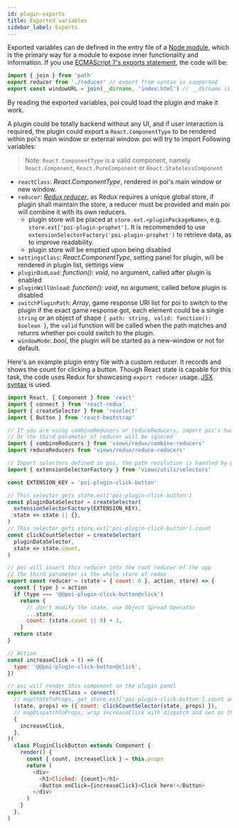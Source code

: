 ```yaml
---
id: plugin-exports
title: Exported variables
sidebar_label: Exports
---
```


Exported variables can de defined in the entry file of a [Node module](https://nodejs.org/api/modules.html), which is the primary way for a module to expose inner functionality and information. If you use [ECMAScript 7's exports statement](https://developer.mozilla.org/en-US/docs/Web/JavaScript/Reference/Statements/export), the code will be:

```javascript
import { join } from 'path'
export reducer from './reducer' // export from syntax is supported
export const windowURL = join(__dirname, 'index.html') // __dirname is the root path of your plugin.
```

By reading the exported variables, poi could load the plugin and make it work.

A plugin could be totally backend without any UI, and if user interaction is required, the plugin could export a `React.ComponentType` to be rendered within poi's main window or external window. poi will try to import Following variables:

> Note: `React.ComponentType` is a valid component, namely `React.Component`, `React.PureComponent` or `React.StatelessComponent`

* `reactClass`: _React.ComponentType_, rendered in poi's main window or new window.
* `reducer`: [_Redux reducer_](http://redux.js.org/docs/basics/Reducers.html), as Redux requires a unique global store, if plugin shall maintain the store, a reducer must be provided and main poi will combine it with its own reducers.
  * plugin store will be placed at `store.ext.<pluginPackageName>`, e.g. `store.ext['poi-plugin-prophet']`. It is recommended to use `extensionSelectorFactory('poi-plugin-prophet')` to retrieve data, as to improve readability.
  * plugin store will be emptied upon being disabled
* `settingsClass`: _React.ComponentType_, setting panel for plugin, will be rendered in plugin list, settings view
* `pluginDidLoad`: _function(): void_, no argument, called after plugin is enabled
* `pluginWillUnload`: _function(): void_, no argument, called before plugin is disabled
* `switchPluginPath`: _Array_, game response URI list for poi to switch to the plugin if the exact game response got, each element could be a single `string` or an object of shape `{ path: string, valid: function(): boolean }`, the `valid` function will be called when the path matches and returns whether poi could switch to the plugin.
* `windowMode`: _bool_, the plugin will be started as a new-window or not for default.

Here's an example plugin entry file with a custom reducer. It records and shows the count for clicking a button. Though React state is capable for this task, the code uses Redux for showcasing `export reducer` usage. [JSX syntax](https://facebook.github.io/react/docs/jsx-in-depth.html) is used.

```javascript
import React, { Component } from 'react'
import { connect } from 'react-redux'
import { createSelector } from 'reselect'
import { Button } from 'react-bootstrap'

// If you are using combineReducers or reduceReducers, import poi's hacked function instead of redux's
// Or the third parameter of reducer will be ignored
import { combineReducers } from 'views/redux/combine-reducers'
import reduceReducers from 'views/redux/reduce-reducers'

// Import selectors defined in poi, the path resolution is handled by poi
import { extensionSelectorFactory } from 'views/utils/selectors'

const EXTENSION_KEY = 'poi-plugin-click-button'

// This selector gets store.ext['poi-plugin-click-button']
const pluginDataSelector = createSelector(
  extensionSelectorFactory(EXTENSION_KEY),
  state => state || {},
)
// This selector gets store.ext['poi-plugin-click-button'].count
const clickCountSelector = createSelector(
  pluginDataSelector,
  state => state.count,
)

// poi will insert this reducer into the root reducer of the app
// the third parameter is the whole store of redux
export const reducer = (state = { count: 0 }, action, store) => {
  const { type } = action
  if (type === '@@poi-plugin-click-button@click')
    return {
      // don't modify the state, use Object Spread Operator
      ...state,
      count: (state.count || 0) + 1,
    }
  return state
}

// Action
const increaseClick = () => ({
  type: '@@poi-plugin-click-button@click',
})

// poi will render this component in the plugin panel
export const reactClass = connect(
  // mapStateToProps, get store.ext['poi-plugin-click-button'].count and set as this.props.count
  (state, props) => ({ count: clickCountSelector(state, props) }),
  // mapDispatchToProps, wrap increaseClick with dispatch and set as this.props.increaseClick
  {
    increaseClick,
  },
)(
  class PluginClickButton extends Component {
    render() {
      const { count, increaseClick } = this.props
      return (
        <div>
          <h1>Clicked: {count}</h1>
          <Button onClick={increaseClick}>Click here!</Button>
        </div>
      )
    }
  },
)
```
